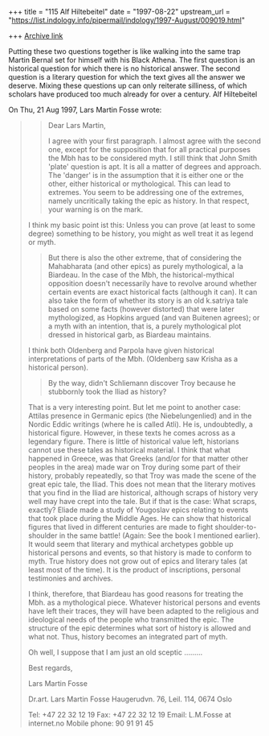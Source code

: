 +++
title = "115 Alf Hiltebeitel"
date = "1997-08-22"
upstream_url = "https://list.indology.info/pipermail/indology/1997-August/009019.html"

+++
[Archive link](https://list.indology.info/pipermail/indology/1997-August/009019.html)

Putting these two questions together is like walking into the same trap
Martin Bernal set for himself with his Black Athena. The first question is
an historical question for which there is no historical answer. The second
question is a literary question for which the text gives all the answer we
deserve.  Mixing these questions up can only reiterate silliness, of
which scholars have produced too much already for over a century. Alf
Hiltebeitel  

On Thu, 21 Aug 1997, Lars Martin Fosse wrote:

> >
> >
> >Dear Lars Martin,
> >
> >I agree with your first paragraph.  I almost agree with the second one,
> >except for the supposition that for all practical purposes the Mbh has to be
> >considered myth.
> >I still think that John Smith 'plate' question is apt.  It is all a matter
> >of degrees and approach.  The 'danger' is in the assumption that it is
> >either one or the other, either historical or mythological.  This can lead
> >to extremes.  You seem to be addressing one of the extremes, namely
> >uncritically taking the epic as history.  In that respect, your warning is
> >on the mark.
> 
> I think my basic point ist this: Unless you can prove (at least to some
> degree) something to be history, you might as well treat it as legend or myth. 
> 
> >But there is also the other extreme, that of considering the Mahabharata
> >(and other epics) as purely mythological, a la Biardeau.
> >In the case of the Mbh, the historical-mythical opposition doesn't
> >necessarily have to revolve around whether certain events are exact
> >historical facts (although it can).  It can also take the form of whether
> >its story is an old k.satriya tale based on some facts (however distorted)
> >that were later mythologized, as Hopkins argued (and van Buitenen agrees);
> >or a myth with an intention, that is, a purely mythological plot dressed in
> >historical garb, as Biardeau maintains.
> 
> I think both Oldenberg and Parpola have given historical interpretations of
> parts of the Mbh. (Oldenberg saw Krisha as a historical person). 
> 
> >By the way, didn't Schliemann discover Troy because he stubbornly took the
> >Iliad as history?
> 
> That is a very interesting point. But let me point to another case: Attilas
> presence in Germanic epics (the Niebelungenlied) and in the Nordic Eddic
> writings (where he is called Atli). He is, undoubtedly, a historical figure.
> However, in these texts he comes across as a legendary figure. There is
> little of historical value left, historians cannot use these tales as
> historical material. I think that what happened in Greece, was that Greeks
> (and/or for that matter other peoples in the area) made war on Troy during
> some part of their history, probably repeatedly, so that Troy was made the
> scene of the great epic tale, the Iliad. This does not mean that the
> literary motives that you find in the Iliad are historical, although scraps
> of history very well may have crept into the tale. But if that is the case:
> What scraps, exactly? Eliade made a study of Yougoslav epics relating to
> events that took place during the Middle Ages. He can show that historical
> figures that lived in different centuries are made to fight
> shoulder-to-shoulder in the same battle! (Again: See the book I mentioned
> earlier). It would seem that literary and mythical archetypes gobble up
> historical persons and events, so that history is made to conform to myth.
> True history does not grow out of epics and literary tales (at least most of
> the time). It is the product of inscriptions, personal testimonies and
> archives. 
> 
> I think, therefore, that Biardeau has good reasons for treating the Mbh. as
> a mythological piece. Whatever historical persons and events have left their
> traces, they will have been adapted to the religious and ideological needs
> of the people who transmitted the epic. The structure of the epic determines
> what sort of history is allowed and what not. Thus, history becomes an
> integrated part of myth.
> 
> Oh well, I suppose that I am just an old sceptic .........
> 
> Best regards,
> 
> Lars Martin Fosse
> 
> 
> Dr.art. Lars Martin Fosse
> Haugerudvn. 76, Leil. 114,
> 0674 Oslo
> 
> Tel: +47 22 32 12 19
> Fax: +47 22 32 12 19
> Email: L.M.Fosse at internet.no
> Mobile phone: 90 91 91 45
> 
> 





